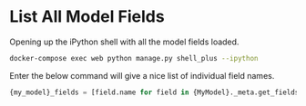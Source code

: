 # List All Model Fields

Opening up the iPython shell with all the model fields loaded.

```sh
docker-compose exec web python manage.py shell_plus --ipython
```

Enter the below command will give a nice list of individual field names.

```python
{my_model}_fields = [field.name for field in {MyModel}._meta.get_fields()]
```
